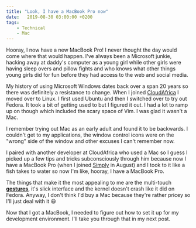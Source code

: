 ```yaml
---
title: "Look, I have a MacBook Pro now"
date:   2019-08-30 03:00:00 +0200
tags:
    - Technical
    - Mac
---
```


Hooray, I now have a new MacBook Pro! I never thought the day would come where that would happen.
I've always been a Microsoft junkie, hacking away at daddy's computer as a young girl while
other girls were having sleep overs and pillow fights and who knows what other things young
girls did for fun before they had access to the web and social media.

My history of using Microsoft Windows dates back over a span 20 years so there was definitely
a resistance to change. When I joined [CloudAfrica](https://www.simply.co.za/)
I moved over to Linux. I first used Ubuntu and then I switched over to try out Fedora.
It took a bit of getting used to but I figured it out. I had a lot to ramp up on
though which included the scary space of Vim. I was glad it wasn't a Mac.

I remember trying out Mac as an early adult and found it to be backwards. I couldn't get to
my applications, the window control icons were on the "wrong" side of the window and other
excuses I can't remember now.

I paired with another developer at CloudAfrica who used a Mac so I guess I picked up a few tips
and tricks subconsciously through him because now I have a MacBook Pro (when I joined
[Simply](https://www.simply.co.za/) in August) and I took to it like a fish takes to water
so now I'm like, hooray, I have a MacBook Pro.

The things that make it the most appealing to me are the multi-touch
[**gestures**](https://support.apple.com/en-za/HT204895), it's slick interface and the kernel
doesn't crash like it did on Fedora.
Anyway, I don't think I'd buy a Mac because they're rather pricey so I'll just
deal with it :laughing:

Now that I got a MacBook, I needed to figure out how to set it up for my development environment.
I'll take you through that in my next post.
